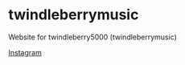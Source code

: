 # twindleberrymusic
Website for twindleberry5000 (twindleberrymusic)

[Instagram](https://instagram.com/twindleberrymusic)
